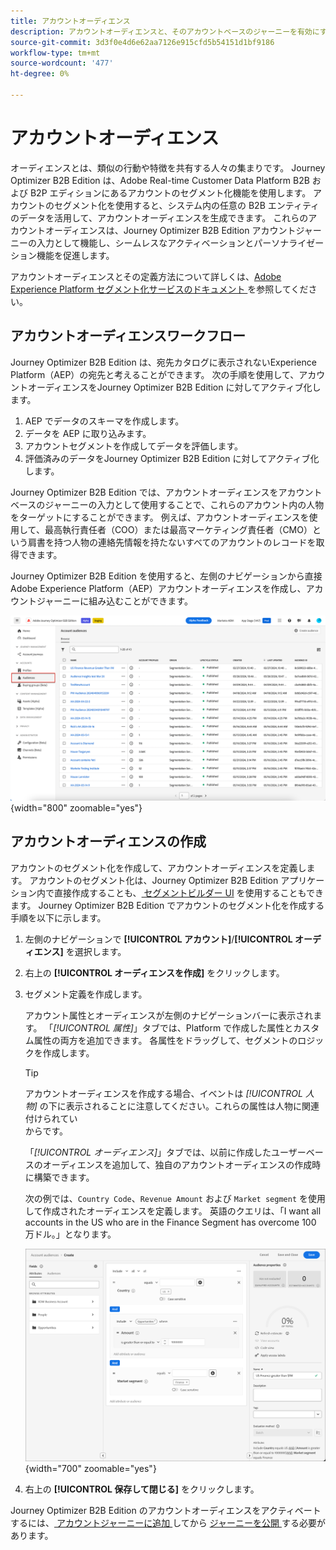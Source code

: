 ```yaml
---
title: アカウントオーディエンス
description: アカウントオーディエンスと、そのアカウントベースのジャーニーを有効にする方法について説明します。
source-git-commit: 3d3f0e4d6e62aa7126e915cfd5b54151d1bf9186
workflow-type: tm+mt
source-wordcount: '477'
ht-degree: 0%

---
```



# アカウントオーディエンス

オーディエンスとは、類似の行動や特徴を共有する人々の集まりです。 Journey Optimizer B2B Edition は、Adobe Real-time Customer Data Platform B2B および B2P エディションにあるアカウントのセグメント化機能を使用します。 アカウントのセグメント化を使用すると、システム内の任意の B2B エンティティのデータを活用して、アカウントオーディエンスを生成できます。 これらのアカウントオーディエンスは、Journey Optimizer B2B Edition アカウントジャーニーの入力として機能し、シームレスなアクティベーションとパーソナライゼーション機能を促進します。

アカウントオーディエンスとその定義方法について詳しくは、[Adobe Experience Platform セグメント化サービスのドキュメント ](https://experienceleague.adobe.com/en/docs/experience-platform/segmentation/ui/account-audiences) を参照してください。

## アカウントオーディエンスワークフロー

Journey Optimizer B2B Edition は、宛先カタログに表示されないExperience Platform（AEP）の宛先と考えることができます。 次の手順を使用して、アカウントオーディエンスをJourney Optimizer B2B Edition に対してアクティブ化します。

1. AEP でデータのスキーマを作成します。
1. データを AEP に取り込みます。
1. アカウントセグメントを作成してデータを評価します。
1. 評価済みのデータをJourney Optimizer B2B Edition に対してアクティブ化します。

Journey Optimizer B2B Edition では、アカウントオーディエンスをアカウントベースのジャーニーの入力として使用することで、これらのアカウント内の人物をターゲットにすることができます。 例えば、アカウントオーディエンスを使用して、最高執行責任者（COO）または最高マーケティング責任者（CMO）という肩書を持つ人物の連絡先情報を持たないすべてのアカウントのレコードを取得できます。

Journey Optimizer B2B Edition を使用すると、左側のナビゲーションから直接Adobe Experience Platform（AEP）アカウントオーディエンスを作成し、アカウントジャーニーに組み込むことができます。

![ アカウントオーディエンスへのアクセス ](./assets/account-audiences-browse.png){width="800" zoomable="yes"}

## アカウントオーディエンスの作成

アカウントのセグメント化を作成して、アカウントオーディエンスを定義します。 アカウントのセグメント化は、Journey Optimizer B2B Edition アプリケーション内で直接作成することも、[ セグメントビルダー UI](https://experienceleague.adobe.com/en/docs/experience-platform/segmentation/ui/segment-builder) を使用することもできます。 Journey Optimizer B2B Edition でアカウントのセグメント化を作成する手順を以下に示します。

1. 左側のナビゲーションで **[!UICONTROL アカウント]**/**[!UICONTROL オーディエンス]** を選択します。

1. 右上の **[!UICONTROL オーディエンスを作成]** をクリックします。

1. セグメント定義を作成します。

   アカウント属性とオーディエンスが左側のナビゲーションバーに表示されます。 「_[!UICONTROL 属性]_」タブでは、Platform で作成した属性とカスタム属性の両方を追加できます。 各属性をドラッグして、セグメントのロジックを作成します。

   >[!TIP]
   >
   >アカウントオーディエンスを作成する場合、イベントは _[!UICONTROL 人物]_ の下に表示されることに注意してください。これらの属性は人物に関連付けられてい <br/> からです。
   >
   >「_[!UICONTROL オーディエンス]_」タブでは、以前に作成したユーザーベースのオーディエンスを追加して、独自のアカウントオーディエンスの作成時に構築できます。

   次の例では、`Country Code`、`Revenue Amount` および `Market segment` を使用して作成されたオーディエンスを定義します。 英語のクエリは、「I want all accounts in the US who are in the Finance Segment has overcome 100 万ドル。」となります。

   ![ アカウントオーディエンスセグメントビルダーの例 ](./assets/audience-segment-builder-US-finance-1M.png){width="700" zoomable="yes"}

1. 右上の **[!UICONTROL 保存して閉じる]** をクリックします。

Journey Optimizer B2B Edition のアカウントオーディエンスをアクティベートするには、[ アカウントジャーニーに追加 ](../journeys/journey-overview.md#add-the-account-audience-for-your-journey) してから [ ジャーニーを公開 ](../journeys/journey-overview.md) する必要があります。
